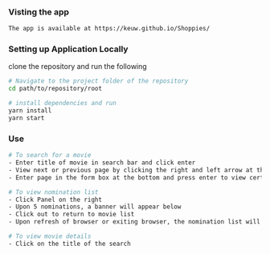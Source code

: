 ### Visting the app
```bash
The app is available at https://keuw.github.io/Shoppies/
```

### Setting up Application Locally
clone the repository and run the following
```bash
# Navigate to the project folder of the repository
cd path/to/repository/root

# install dependencies and run
yarn install 
yarn start
```

### Use
```bash
# To search for a movie
- Enter title of movie in search bar and click enter
- View next or previous page by clicking the right and left arrow at the bottom
- Enter page in the form box at the bottom and press enter to view certain page

# To view nomination list
- Click Panel on the right
- Upon 5 nominations, a banner will appear below
- Click out to return to movie list
- Upon refresh of browser or exiting browser, the nomination list will be saved

# To view movie details
- Click on the title of the search


```
